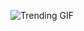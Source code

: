 ![Trending GIF](https://media4.giphy.com/media/MT5UUV1d4CXE2A37Dg/giphy.gif?cid=8bb21772mreuiik4ugo812rny25kluokh4r71117uxd2vwf0&ep=v1_gifs_search&rid=giphy.gif&ct=g)
